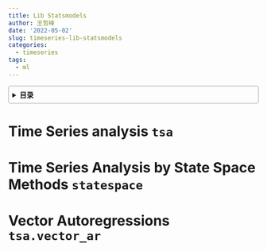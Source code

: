 ```yaml
---
title: Lib Statsmodels
author: 王哲峰
date: '2022-05-02'
slug: timeseries-lib-statsmodels
categories:
  - timeseries
tags:
  - ml
---
```


<style>
details {
    border: 1px solid #aaa;
    border-radius: 4px;
    padding: .5em .5em 0;
}
summary {
    font-weight: bold;
    margin: -.5em -.5em 0;
    padding: .5em;
}
details[open] {
    padding: .5em;
}
details[open] summary {
    border-bottom: 1px solid #aaa;
    margin-bottom: .5em;
}
</style>

<details><summary>目录</summary><p>

- [Time Series analysis `tsa`](#time-series-analysis-tsa)
- [Time Series Analysis by State Space Methods `statespace`](#time-series-analysis-by-state-space-methods-statespace)
- [Vector Autoregressions `tsa.vector_ar`](#vector-autoregressions-tsavector_ar)
</p></details><p></p>


# Time Series analysis `tsa`

# Time Series Analysis by State Space Methods `statespace`



# Vector Autoregressions `tsa.vector_ar`

